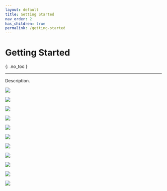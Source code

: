```yaml
---
layout: default
title: Getting Started
nav_order: 2
has_children: true
permalink: /getting-started
---
```


# Getting Started
{: .no_toc }

---

Description.

![](/orderlord-help-kds/assets/images/kds/view_list_10.png)

![](/orderlord-help-kds/assets/images/kds/view_list_11.png)

![](/orderlord-help-kds/assets/images/kds/view_list_12.png)

![](/orderlord-help-kds/assets/images/kds/view_list_13.png)

![](/orderlord-help-kds/assets/images/kds/view_list_3.png)

![](/orderlord-help-kds/assets/images/kds/view_list_4.png)

![](/orderlord-help-kds/assets/images/kds/view_list_5.png)

![](/orderlord-help-kds/assets/images/kds/view_list_6.png)

![](/orderlord-help-kds/assets/images/kds/view_list_7.png)

![](/orderlord-help-kds/assets/images/kds/view_list_8.png)

![](/orderlord-help-kds/assets/images/kds/view_list_9.png)